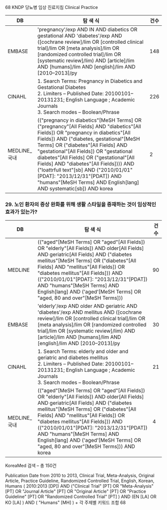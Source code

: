 68 KNDP 당뇨병 임상 진료지침 Clinical Practice

| DB | 탐 색 식 | 건수 |
|---|---|---|
| EMBASE | 'pregnancy'/exp AND IN AND diabetics OR gestational AND 'diabetes'/exp AND ([cochrane review]/lim OR [controlled clinical trial]/lim OR [meta analysis]/lim OR [randomized controlled trial]/lim OR [systematic review]/lim) AND [article]/lim AND [humans]/lim AND [english]/lim AND [2010–2013]/py | 148 |
| CINAHL | 1. Search Terms: Pregnancy in Diabetics and Gestational Diabetes<br>2. Limiters – Published Date: 20100101–20131231; English Language ; Academic Journals<br>3. Search modes – Boolean/Phrase | 226 |
| MEDLINE_국내 | (("pregnancy in diabetics"[MeSH Terms] OR ("pregnancy"[All Fields] AND "diabetics"[All Fields]) OR "pregnancy in diabetics"[All Fields]) AND ("diabetes, gestational"[MeSH Terms] OR ("diabetes"[All Fields] AND "gestational"[All Fields]) OR "gestational diabetes"[All Fields] OR ("gestational"[All Fields] AND "diabetes"[All Fields]))) AND ("loattrfull text"[sb] AND ("2010/01/01"[PDAT]: "2013/12/31"[PDAT]) AND "humans"[MeSH Terms] AND English[lang] AND systematic[sb]) AND korea | 2 |

### 29. 노인 환자의 증상 완화를 위해 생활 스타일을 중재하는 것이 임상적인 효과가 있는가?

| DB | 탐 색 식 | 건수 |
|---|---|---|
| MEDLINE | (("aged"[MeSH Terms] OR "aged"[All Fields]) OR "elderly"[All Fields]) AND older[All Fields] AND geriatric[All Fields] AND ("diabetes mellitus"[MeSH Terms] OR ("diabetes"[All Fields] AND "mellitus"[All Fields]) OR "diabetes mellitus"[All Fields])) AND (("2010/01/01"[PDAT]: "2013/12/31"[PDAT]) AND "humans"[MeSH Terms] AND English[lang] AND ('aged'[MeSH Terms] OR "aged, 80 and over"[MeSH Terms])) | 90 |
| EMBASE | 'elderly'/exp AND older AND geriatric AND 'diabetes'/exp AND mellitus AND ([cochrane review]/lim OR [controlled clinical trial]/lim OR [meta analysis]/lim OR [randomized controlled trial]/lim OR [systematic review]/lim) AND [article]/lim AND [humans]/lim AND [english]/lim AND [2010–2013]/py | 30 |
| CINAHL | 1. Search Terms: elderly and older and geriatric and diabetes mellitus<br>2. Limiters – Published Date: 20100101–20131231; English Language ; Academic Journals<br>3. Search modes – Boolean/Phrase | 21 |
| MEDLINE_국내 | (("aged"[MeSH Terms] OR "aged"[All Fields]) OR "elderly"[All Fields]) AND older[All Fields] AND geriatric[All Fields] AND ("diabetes mellitus"[MeSH Terms] OR ("diabetes"[All Fields] AND "mellitus"[All Fields]) OR "diabetes mellitus"[All Fields])) AND (("2010/01/01"[PDAT]: "2013/12/31"[PDAT]) AND "humans"[MeSH Terms] AND English[lang] AND ('aged'[MeSH Terms] OR "aged, 80 and over"[MeSH Terms])) AND korea | 4 |

KoreaMed 검색 – 총 150건

Publication Date from 2010 to 2013, Clinical Trial, Meta-Analysis, Original Article, Practice Guideline, Randomized Controlled Trial, English, Korean, Humans ( 2010:2013 [DP]) AND ("Clinical Trial" [PT] OR "Meta-Analysis" [PT] OR "Journal Article" [PT] OR "Original Article" [PT] OR "Practice Guideline" [PT] OR "Randomized Controlled Trial" [PT] ) AND (EN [LA] OR KO [LA] ) AND ( "Humans" [MH] ) + 각 주제별 키워드 조합
<PAGE>68